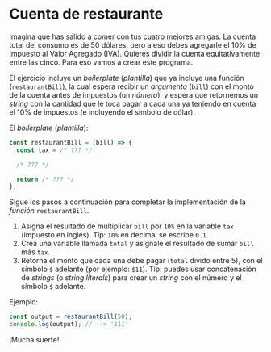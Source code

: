 # Cuenta de restaurante

Imagina que has salido a comer con tus cuatro mejores amigas.  La cuenta total
del consumo es de 50 dólares, pero a eso debes agregarle el 10% de Impuesto al
Valor Agregado (IVA). Quieres dividir la cuenta equitativamente entre las cinco.
Para eso vamos a crear este programa.

El ejercicio incluye un _boilerplate_ (_plantilla_) que ya incluye una función
(`restaurantBill`), la cual espera recibir un _argumento_ (`bill`) con el monto
de la cuenta antes de impuestos (un _número_), y espera que retornemos un
_string_ con la cantidad que le toca pagar a cada una ya teniendo en cuenta el
10% de impuestos (e incluyendo el símbolo de dólar).

El _boilerplate_ (_plantilla_):

```js
const restaurantBill = (bill) => {
  const tax = /* ??? */

  /* ??? */

  return /* ??? */
};
```

Sigue los pasos a continuación para completar la implementación de la _función_
`restaurantBill`.

1. Asigna el resultado de multiplicar `bill` por `10%` en la variable `tax`
   (impuesto en inglés). Tip: `10%` en decimal se escribe `0.1`.
2. Crea una variable llamada `total` y asígnale el resultado de sumar `bill` más
  `tax`.
3. Retorna el monto que cada una debe pagar (`total` divido entre 5), con el
   símbolo `$` adelante (por ejemplo: `$11`). Tip: puedes usar concatenación de
   _strings_ (o _string literals_) para crear un _string_ con el número y el
   símbolo `$` adelante.

Ejemplo:

```js
const output = restaurantBill(50);
console.log(output); // --> '$11'
```

¡Mucha suerte!
